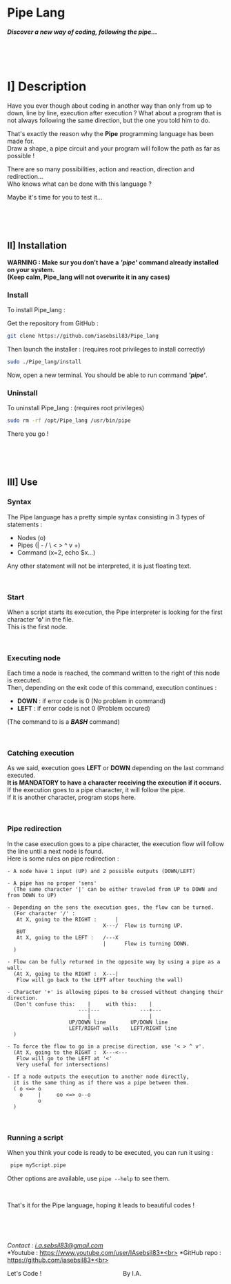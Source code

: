 # **Pipe Lang**

***Discover a new way of coding, following the pipe...***

&nbsp;

&nbsp;



# I] Description

Have you ever though about coding in another way than only from up to down, line by line, execution after execution ?
What about a program that is not always following the same direction, but the one you told him to do.

That's exactly the reason why the **Pipe** programming language has been made for. <br>
Draw a shape, a pipe circuit and your program will follow the path as far as possible !

There are so many possibilities, action and reaction, direction and redirection...<br>
Who knows what can be done with this language ?

Maybe it's time for you to test it...

&nbsp;

&nbsp;



## II] Installation

**WARNING : Make sur you don't have a** ***'pipe'*** **command already installed on your system.**<br>
**(Keep calm, Pipe_lang will not overwrite it in any cases)**

### Install
To install Pipe_lang :

Get the repository from GitHub :
```bash
git clone https://github.com/iasebsil83/Pipe_lang
```
Then launch the installer : (requires root privileges to install correctly)
```bash
sudo ./Pipe_lang/install
```

Now, open a new terminal.
You should be able to run command ***'pipe'***.

### Uninstall
To uninstall Pipe_lang : (requires root privileges)
```bash
sudo rm -rf /opt/Pipe_lang /usr/bin/pipe
```

There you go !

&nbsp;

&nbsp;



## III] Use

### Syntax
The Pipe language has a pretty simple syntax consisting in 3 types of statements :
 - Nodes   (o)
 - Pipes   (| - / \ < > ^ v +)
 - Command (x=2, echo $x...)

Any other statement will not be interpreted, it is just floating text.

&nbsp;

### Start
When a script starts its execution, the Pipe interpreter is looking for the first character **'o'** in the file.<br>
This is the first node.

&nbsp;

### Executing node
Each time a node is reached, the command written to the right of this node is executed.<br>
Then, depending on the exit code of this command, execution continues :
 - **DOWN** : if error code is 0     (No problem in command)
 - **LEFT** : if error code is not 0 (Problem occured)

(The command to is a ***BASH*** command)

&nbsp;

### Catching execution
As we said, execution goes **LEFT** or **DOWN** depending on the last command executed.<br>
**It is MANDATORY to have a character receiving the execution if it occurs.**<br>
If the execution goes to a pipe character, it will follow the pipe.<br>
If it is another character, program stops here.<br>

&nbsp;

### Pipe redirection
In the case execution goes to a pipe character, the execution flow will follow the line until a next node is found.<br>
Here is some rules on pipe redirection :
```
- A node have 1 input (UP) and 2 possible outputs (DOWN/LEFT)

- A pipe has no proper 'sens'
  (The same character '|' can be either traveled from UP to DOWN and from DOWN to UP)

- Depending on the sens the execution goes, the flow can be turned.
  (For character '/' :
   At X, going to the RIGHT :      |
                               X---/  Flow is turning UP.
   BUT
   At X, going to the LEFT :   /---X
                               |      Flow is turning DOWN.
  )

- Flow can be fully returned in the opposite way by using a pipe as a wall.
  (At X, going to the RIGHT :  X---|
   Flow will go back to the LEFT after touching the wall)

- Character '+' is allowing pipes to be crossed without changing their direction.
  (Don't confuse this:    |     with this:    |
                       ---|---             ---+---
                          |                   |
                    UP/DOWN line        UP/DOWN line
                    LEFT/RIGHT walls    LEFT/RIGHT line
  )

- To force the flow to go in a precise direction, use '< > ^ v'.
  (At X, going to the RIGHT :  X---<---
   Flow will go to the LEFT at '<'
   Very useful for intersections)

- If a node outputs the execution to another node directly,
  it is the same thing as if there was a pipe between them.
  ( o <=> o
    o     |     oo <=> o--o
          o
  )
```

&nbsp;

### Running a script
When you think your code is ready to be executed, you can run it using :
```bash
 pipe myScript.pipe
```
Other options are available, use `pipe --help` to see them.

&nbsp;

That's it for the Pipe language, hoping it leads to beautiful codes !

&nbsp;

&nbsp;


*Contact     : i.a.sebsil83@gmail.com*<br>
*Youtube     : https://www.youtube.com/user/IAsebsil83*<br>
*GitHub repo : https://github.com/iasebsil83*<br>

Let's Code ! &nbsp;&nbsp;&nbsp;&nbsp;&nbsp;&nbsp;&nbsp;
&nbsp;&nbsp;&nbsp;&nbsp;&nbsp;&nbsp;&nbsp;&nbsp;&nbsp;
&nbsp;&nbsp;&nbsp;&nbsp;&nbsp;&nbsp;&nbsp;&nbsp;&nbsp;
&nbsp;&nbsp;&nbsp;&nbsp;&nbsp;&nbsp;&nbsp;&nbsp;&nbsp;
&nbsp;&nbsp;&nbsp;&nbsp;&nbsp;&nbsp;&nbsp;&nbsp;&nbsp;By I.A.
